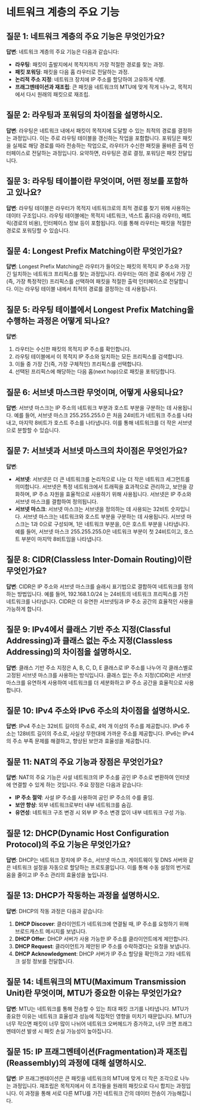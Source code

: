 # 네트워크 계층의 주요 기능

## 질문 1: 네트워크 계층의 주요 기능은 무엇인가요?

**답변**: 네트워크 계층의 주요 기능은 다음과 같습니다:

- **라우팅**: 패킷이 출발지에서 목적지까지 가장 적절한 경로를 찾는 과정.
- **패킷 포워딩**: 패킷을 다음 홉 라우터로 전달하는 과정.
- **논리적 주소 지정**: 네트워크 장치에 IP 주소를 할당하여 고유하게 식별.
- **프래그멘테이션과 재조립**: 큰 패킷을 네트워크의 MTU에 맞게 작게 나누고, 목적지에서 다시 원래의 패킷으로 재조립.

## 질문 2: 라우팅과 포워딩의 차이점을 설명하시오.

**답변**: 라우팅은 네트워크 내에서 패킷이 목적지에 도달할 수 있는 최적의 경로를 결정하는 과정입니다. 이는 주로 라우팅 테이블을 갱신하는 작업을 포함합니다. 포워딩은 패킷을 실제로 해당 경로를 따라 전송하는 작업으로, 라우터가 수신한 패킷을 올바른 출력 인터페이스로 전달하는 과정입니다. 요약하면, 라우팅은 경로 결정, 포워딩은 패킷 전달입니다.

## 질문 3: 라우팅 테이블이란 무엇이며, 어떤 정보를 포함하고 있나요?

**답변**: 라우팅 테이블은 라우터가 목적지 네트워크로의 최적 경로를 찾기 위해 사용하는 데이터 구조입니다. 라우팅 테이블에는 목적지 네트워크, 넥스트 홉(다음 라우터), 메트릭(경로의 비용), 인터페이스 정보 등이 포함됩니다. 이를 통해 라우터는 패킷을 적절한 경로로 포워딩할 수 있습니다.

## 질문 4: Longest Prefix Matching이란 무엇인가요?

**답변**: Longest Prefix Matching은 라우터가 들어오는 패킷의 목적지 IP 주소와 가장 긴 일치하는 네트워크 프리픽스를 찾는 과정입니다. 라우터는 여러 경로 중에서 가장 긴(즉, 가장 특정적인) 프리픽스를 선택하여 패킷을 적절한 출력 인터페이스로 전달합니다. 이는 라우팅 테이블 내에서 최적의 경로를 결정하는 데 사용됩니다.

## 질문 5: 라우팅 테이블에서 Longest Prefix Matching을 수행하는 과정은 어떻게 되나요?

**답변**:

1. 라우터는 수신한 패킷의 목적지 IP 주소를 확인합니다.
2. 라우팅 테이블에서 이 목적지 IP 주소와 일치하는 모든 프리픽스를 검색합니다.
3. 이들 중 가장 긴(즉, 가장 구체적인) 프리픽스를 선택합니다.
4. 선택된 프리픽스에 해당하는 다음 홉(next hop)으로 패킷을 포워딩합니다.

## 질문 6: 서브넷 마스크란 무엇이며, 어떻게 사용되나요?

**답변**: 서브넷 마스크는 IP 주소의 네트워크 부분과 호스트 부분을 구분하는 데 사용됩니다. 예를 들어, 서브넷 마스크 255.255.255.0 은 처음 24비트가 네트워크 주소를 나타내고, 마지막 8비트가 호스트 주소를 나타냅니다. 이를 통해 네트워크를 더 작은 서브넷으로 분할할 수 있습니다.

## 질문 7: 서브넷과 서브넷 마스크의 차이점은 무엇인가요?

**답변**:

- **서브넷**: 서브넷은 더 큰 네트워크를 논리적으로 나눈 더 작은 네트워크 세그먼트를 의미합니다. 서브넷은 특정 네트워크에서 트래픽을 효과적으로 관리하고, 보안을 강화하며, IP 주소 자원을 효율적으로 사용하기 위해 사용됩니다. 서브넷은 IP 주소와 서브넷 마스크를 결합하여 정의됩니다.
- **서브넷 마스크**: 서브넷 마스크는 서브넷을 정의하는 데 사용되는 32비트 숫자입니다. 서브넷 마스크는 네트워크와 호스트 부분을 구분하는 데 사용됩니다. 서브넷 마스크는 1과 0으로 구성되며, 1은 네트워크 부분을, 0은 호스트 부분을 나타냅니다. 예를 들어, 서브넷 마스크 255.255.255.0은 네트워크 부분이 첫 24비트이고, 호스트 부분이 마지막 8비트임을 나타냅니다.

## 질문 8: CIDR(Classless Inter-Domain Routing)이란 무엇인가요?

**답변**: CIDR은 IP 주소와 서브넷 마스크를 슬래시 표기법으로 결합하여 네트워크를 정의하는 방법입니다. 예를 들어, 192.168.1.0/24 는 24비트의 네트워크 프리픽스를 가진 네트워크를 나타냅니다. CIDR은 더 유연한 서브넷팅과 IP 주소 공간의 효율적인 사용을 가능하게 합니다.

## 질문 9: IPv4에서 클래스 기반 주소 지정(Classful Addressing)과 클래스 없는 주소 지정(Classless Addressing)의 차이점을 설명하시오.

**답변**: 클래스 기반 주소 지정은 A, B, C, D, E 클래스로 IP 주소를 나누어 각 클래스별로 고정된 서브넷 마스크를 사용하는 방식입니다. 클래스 없는 주소 지정(CIDR)은 서브넷 마스크를 유연하게 사용하여 네트워크를 더 세분화하고 IP 주소 공간을 효율적으로 사용합니다.

## 질문 10: IPv4 주소와 IPv6 주소의 차이점을 설명하시오.

**답변**: IPv4 주소는 32비트 길이의 주소로, 4억 개 이상의 주소를 제공합니다. IPv6 주소는 128비트 길이의 주소로, 사실상 무한대에 가까운 주소를 제공합니다. IPv6는 IPv4의 주소 부족 문제를 해결하고, 향상된 보안과 효율성을 제공합니다.

## 질문 11: NAT의 주요 기능과 장점은 무엇인가요?

**답변**: NAT의 주요 기능은 사설 네트워크의 IP 주소를 공인 IP 주소로 변환하여 인터넷에 연결할 수 있게 하는 것입니다. 주요 장점은 다음과 같습니다:

- **IP 주소 절약**: 사설 IP 주소를 사용하여 공인 IP 주소의 수를 줄임.
- **보안 향상**: 외부 네트워크로부터 내부 네트워크를 숨김.
- **유연성**: 네트워크 구조 변경 시 외부 IP 주소 변경 없이 내부 네트워크 구성 가능.

## 질문 12: DHCP(Dynamic Host Configuration Protocol)의 주요 기능은 무엇인가요?

**답변**: DHCP는 네트워크 장치에 IP 주소, 서브넷 마스크, 게이트웨이 및 DNS 서버와 같은 네트워크 설정을 자동으로 할당하는 프로토콜입니다. 이를 통해 수동 설정의 번거로움을 줄이고 IP 주소 관리의 효율성을 높입니다.

## 질문 13: DHCP가 작동하는 과정을 설명하시오.

**답변**: DHCP의 작동 과정은 다음과 같습니다:

1. **DHCP Discover**: 클라이언트가 네트워크에 연결될 때, IP 주소를 요청하기 위해 브로드캐스트 메시지를 보냅니다.
2. **DHCP Offer**: DHCP 서버가 사용 가능한 IP 주소를 클라이언트에게 제안합니다.
3. **DHCP Request**: 클라이언트가 제안된 IP 주소를 수락하겠다는 요청을 보냅니다.
4. **DHCP Acknowledgment**: DHCP 서버가 IP 주소 할당을 확인하고 기타 네트워크 설정 정보를 전달합니다.

## 질문 14: 네트워크의 MTU(Maximum Transmission Unit)란 무엇이며, MTU가 중요한 이유는 무엇인가요?

**답변**: MTU는 네트워크를 통해 전송할 수 있는 최대 패킷 크기를 나타냅니다. MTU가 중요한 이유는 네트워크 효율성과 성능에 직접적인 영향을 미치기 때문입니다. MTU가 너무 작으면 패킷이 너무 많이 나뉘어 네트워크 오버헤드가 증가하고, 너무 크면 프래그멘테이션 발생 시 패킷 손실 가능성이 높아집니다.

## 질문 15: IP 프래그멘테이션(Fragmentation)과 재조립(Reassembly)의 과정에 대해 설명하시오.

**답변**: IP 프래그멘테이션은 큰 패킷을 네트워크의 MTU에 맞게 더 작은 조각으로 나누는 과정입니다. 재조립은 목적지에서 이 조각들을 원래의 패킷으로 다시 합치는 과정입니다. 이 과정을 통해 서로 다른 MTU를 가진 네트워크 간의 데이터 전송이 가능해집니다.
